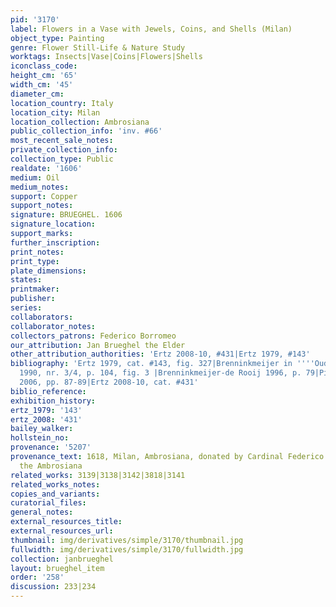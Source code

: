 ```yaml
---
pid: '3170'
label: Flowers in a Vase with Jewels, Coins, and Shells (Milan)
object_type: Painting
genre: Flower Still-Life & Nature Study
worktags: Insects|Vase|Coins|Flowers|Shells
iconclass_code:
height_cm: '65'
width_cm: '45'
diameter_cm:
location_country: Italy
location_city: Milan
location_collection: Ambrosiana
public_collection_info: 'inv. #66'
most_recent_sale_notes:
private_collection_info:
collection_type: Public
realdate: '1606'
medium: Oil
medium_notes:
support: Copper
support_notes:
signature: BRUEGHEL. 1606
signature_location:
support_marks:
further_inscription:
print_notes:
print_type:
plate_dimensions:
states:
printmaker:
publisher:
series:
collaborators:
collaborator_notes:
collectors_patrons: Federico Borromeo
our_attribution: Jan Brueghel the Elder
other_attribution_authorities: 'Ertz 2008-10, #431|Ertz 1979, #143'
bibliography: 'Ertz 1979, cat. #143, fig. 327|Brenninkmeijer in ''''Oud Holland'''',
  1990, nr. 3/4, p. 104, fig. 3 |Brenninkmeijer-de Rooij 1996, p. 79|Pijl in Ambrosiana
  2006, pp. 87-89|Ertz 2008-10, cat. #431'
biblio_reference:
exhibition_history:
ertz_1979: '143'
ertz_2008: '431'
bailey_walker:
hollstein_no:
provenance: '5207'
provenance_text: 1618, Milan, Ambrosiana, donated by Cardinal Federico Borromeo to
  the Ambrosiana
related_works: 3139|3138|3142|3818|3141
related_works_notes:
copies_and_variants:
curatorial_files:
general_notes:
external_resources_title:
external_resources_url:
thumbnail: img/derivatives/simple/3170/thumbnail.jpg
fullwidth: img/derivatives/simple/3170/fullwidth.jpg
collection: janbrueghel
layout: brueghel_item
order: '258'
discussion: 233|234
---
```

